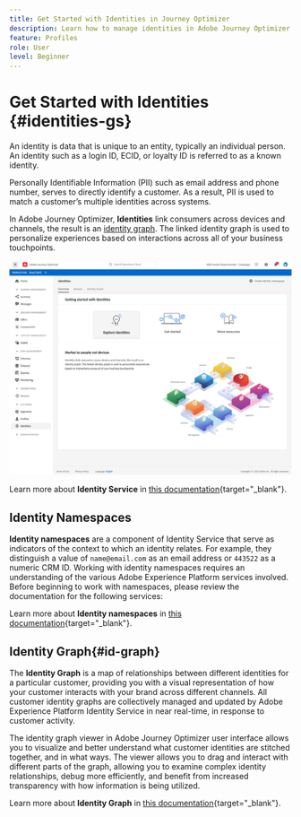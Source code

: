 ```yaml
---
title: Get Started with Identities in Journey Optimizer
description: Learn how to manage identities in Adobe Journey Optimizer
feature: Profiles
role: User
level: Beginner
---
```

# Get Started with Identities {#identities-gs}

An identity is data that is unique to an entity, typically an individual person. An identity such as a login ID, ECID, or loyalty ID is referred to as a known identity.

Personally Identifiable Information (PII) such as email address and phone number, serves to directly identify a customer. As a result, PII is used to match a customer’s multiple identities across systems.

In Adobe Journey Optimizer, **Identities** link consumers across devices and channels, the result is an [identity graph](#id-graph). The linked identity graph is used to personalize experiences based on interactions across all of your business touchpoints.

![](assets/identities-home.png)

Learn more about **Identity Service** in [this documentation](https://experienceleague.adobe.com/docs/experience-platform/identity/home.html){target="_blank"}.

## Identity Namespaces

**Identity namespaces** are a component of Identity Service that serve as indicators of the context to which an identity relates. For example, they distinguish a value of `name@email.com` as an email address or `443522` as a numeric CRM ID. Working with identity namespaces requires an understanding of the various Adobe Experience Platform services involved. Before beginning to work with namespaces, please review the documentation for the following services:

Learn more about **Identity namespaces** in [this documentation](https://experienceleague.adobe.com/docs/experience-platform/identity/namespaces.html){target="_blank"}.

## Identity Graph{#id-graph}

The **Identity Graph** is a map of relationships between different identities for a particular customer, providing you with a visual representation of how your customer interacts with your brand across different channels. All customer identity graphs are collectively managed and updated by Adobe Experience Platform Identity Service in near real-time, in response to customer activity.

The identity graph viewer in Adobe Journey Optimizer user interface allows you to visualize and better understand what customer identities are stitched together, and in what ways. The viewer allows you to drag and interact with different parts of the graph, allowing you to examine complex identity relationships, debug more efficiently, and benefit from increased transparency with how information is being utilized.

Learn more about **Identity Graph** in [this documentation](https://experienceleague.adobe.com/docs/experience-platform/identity/ui/identity-graph-viewer.html){target="_blank"}.

